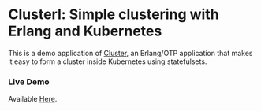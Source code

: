 # Clusterl: Simple clustering with Erlang and Kubernetes

This is a demo application of [Cluster](https://github.com/pedro-gutierrez/cluster), an 
Erlang/OTP application that makes it easy to form a cluster inside Kubernetes
using statefulsets.


### Live Demo

Available [Here](http://cluster-pedro-gutierrez.cloud.okteto.net).

